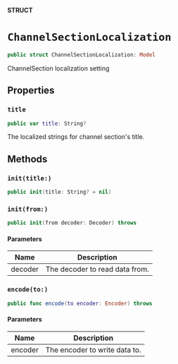 **STRUCT**

# `ChannelSectionLocalization`

```swift
public struct ChannelSectionLocalization: Model
```

ChannelSection localization setting

## Properties
### `title`

```swift
public var title: String?
```

The localized strings for channel section's title.

## Methods
### `init(title:)`

```swift
public init(title: String? = nil)
```

### `init(from:)`

```swift
public init(from decoder: Decoder) throws
```

#### Parameters

| Name | Description |
| ---- | ----------- |
| decoder | The decoder to read data from. |

### `encode(to:)`

```swift
public func encode(to encoder: Encoder) throws
```

#### Parameters

| Name | Description |
| ---- | ----------- |
| encoder | The encoder to write data to. |